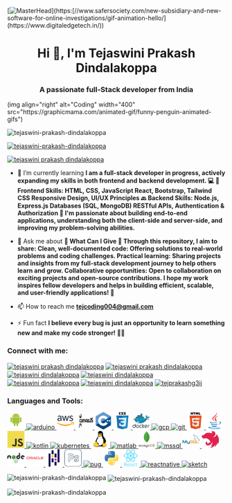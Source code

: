 [![MasterHead](https://1.bp.blogspot.com/-7A4WynwLsM...)](https:[//www.safersociety.com/new-subsidiary-and-new-software-for-online-investigations/gif-animation-hello/](https://www.digitaledgetech.in/))
<h1 align="center">Hi 👋, I'm Tejaswini Prakash Dindalakoppa</h1>
<h3 align="center">A passionate full-Stack developer from India</h3>
(img align="right" alt="Coding" width="400" src="https://graphicmama.com/animated-gif/funny-penguin-animated-gifs")

<p align="left"> <img src="https://komarev.com/ghpvc/?username=tejaswini-prakash-dindalakoppa&label=Profile%20views&color=0e75b6&style=flat" alt="tejaswini-prakash-dindalakoppa" /> </p>

<p align="left"> <a href="https://github.com/ryo-ma/github-profile-trophy"><img src="https://github-profile-trophy.vercel.app/?username=tejaswini-prakash-dindalakoppa" alt="tejaswini-prakash-dindalakoppa" /></a> </p>

<p align="left"> <a href="https://twitter.com/tejaswini prakash dindalakoppa" target="blank"><img src="https://img.shields.io/twitter/follow/tejaswini prakash dindalakoppa?logo=twitter&style=for-the-badge" alt="tejaswini prakash dindalakoppa" /></a> </p>

- 🌱 I’m currently learning **I am a full-stack developer in progress, actively expanding my skills in both frontend and backend development. 💻 🔧 Frontend Skills: HTML, CSS, JavaScript React, Bootstrap, Tailwind CSS Responsive Design, UI/UX Principles 🔙 Backend Skills: Node.js, Express.js Databases (SQL, MongoDB) RESTful APIs, Authentication & Authorization 🚀 I'm passionate about building end-to-end applications, understanding both the client-side and server-side, and improving my problem-solving abilities.**

- 💬 Ask me about **🤝 What Can I Give 🤝 Through this repository, I aim to share: Clean, well-documented code: Offering solutions to real-world problems and coding challenges. Practical learning: Sharing projects and insights from my full-stack development journey to help others learn and grow. Collaborative opportunities: Open to collaboration on exciting projects and open-source contributions. I hope my work inspires fellow developers and helps in building efficient, scalable, and user-friendly applications! 🌟**

- 📫 How to reach me **tejcoding004@gmail.com**

- ⚡ Fun fact **I believe every bug is just an opportunity to learn something new and make my code stronger! 🐞💪**

<h3 align="left">Connect with me:</h3>
<p align="left">
<a href="https://twitter.com/tejaswini prakash dindalakoppa" target="blank"><img align="center" src="https://raw.githubusercontent.com/rahuldkjain/github-profile-readme-generator/master/src/images/icons/Social/twitter.svg" alt="tejaswini prakash dindalakoppa" height="30" width="40" /></a>
<a href="https://linkedin.com/in/tejaswini prakash dindalakoppa" target="blank"><img align="center" src="https://raw.githubusercontent.com/rahuldkjain/github-profile-readme-generator/master/src/images/icons/Social/linked-in-alt.svg" alt="tejaswini prakash dindalakoppa" height="30" width="40" /></a>
<a href="https://www.youtube.com/c/tejaswini dindalakoppa" target="blank"><img align="center" src="https://raw.githubusercontent.com/rahuldkjain/github-profile-readme-generator/master/src/images/icons/Social/youtube.svg" alt="tejaswini dindalakoppa" height="30" width="40" /></a>
<a href="https://www.codechef.com/users/tejaswini dindalakoppa" target="blank"><img align="center" src="https://cdn.jsdelivr.net/npm/simple-icons@3.1.0/icons/codechef.svg" alt="tejaswini dindalakoppa" height="30" width="40" /></a>
<a href="https://www.hackerrank.com/tejaswini dindalakoppa" target="blank"><img align="center" src="https://raw.githubusercontent.com/rahuldkjain/github-profile-readme-generator/master/src/images/icons/Social/hackerrank.svg" alt="tejaswini dindalakoppa" height="30" width="40" /></a>
<a href="https://www.leetcode.com/tejaswini dindalakoppa" target="blank"><img align="center" src="https://raw.githubusercontent.com/rahuldkjain/github-profile-readme-generator/master/src/images/icons/Social/leet-code.svg" alt="tejaswini dindalakoppa" height="30" width="40" /></a>
<a href="https://auth.geeksforgeeks.org/user/tejprakashg3ij" target="blank"><img align="center" src="https://raw.githubusercontent.com/rahuldkjain/github-profile-readme-generator/master/src/images/icons/Social/geeks-for-geeks.svg" alt="tejprakashg3ij" height="30" width="40" /></a>
</p>

<h3 align="left">Languages and Tools:</h3>
<p align="left"> <a href="https://developer.android.com" target="_blank" rel="noreferrer"> <img src="https://raw.githubusercontent.com/devicons/devicon/master/icons/android/android-original-wordmark.svg" alt="android" width="40" height="40"/> </a> <a href="https://www.arduino.cc/" target="_blank" rel="noreferrer"> <img src="https://cdn.worldvectorlogo.com/logos/arduino-1.svg" alt="arduino" width="40" height="40"/> </a> <a href="https://aws.amazon.com" target="_blank" rel="noreferrer"> <img src="https://raw.githubusercontent.com/devicons/devicon/master/icons/amazonwebservices/amazonwebservices-original-wordmark.svg" alt="aws" width="40" height="40"/> </a> <a href="https://canvasjs.com" target="_blank" rel="noreferrer"> <img src="https://raw.githubusercontent.com/Hardik0307/Hardik0307/master/assets/canvasjs-charts.svg" alt="canvasjs" width="40" height="40"/> </a> <a href="https://www.w3schools.com/cpp/" target="_blank" rel="noreferrer"> <img src="https://raw.githubusercontent.com/devicons/devicon/master/icons/cplusplus/cplusplus-original.svg" alt="cplusplus" width="40" height="40"/> </a> <a href="https://www.w3schools.com/css/" target="_blank" rel="noreferrer"> <img src="https://raw.githubusercontent.com/devicons/devicon/master/icons/css3/css3-original-wordmark.svg" alt="css3" width="40" height="40"/> </a> <a href="https://www.docker.com/" target="_blank" rel="noreferrer"> <img src="https://raw.githubusercontent.com/devicons/devicon/master/icons/docker/docker-original-wordmark.svg" alt="docker" width="40" height="40"/> </a> <a href="https://cloud.google.com" target="_blank" rel="noreferrer"> <img src="https://www.vectorlogo.zone/logos/google_cloud/google_cloud-icon.svg" alt="gcp" width="40" height="40"/> </a> <a href="https://git-scm.com/" target="_blank" rel="noreferrer"> <img src="https://www.vectorlogo.zone/logos/git-scm/git-scm-icon.svg" alt="git" width="40" height="40"/> </a> <a href="https://www.w3.org/html/" target="_blank" rel="noreferrer"> <img src="https://raw.githubusercontent.com/devicons/devicon/master/icons/html5/html5-original-wordmark.svg" alt="html5" width="40" height="40"/> </a> <a href="https://www.java.com" target="_blank" rel="noreferrer"> <img src="https://raw.githubusercontent.com/devicons/devicon/master/icons/java/java-original.svg" alt="java" width="40" height="40"/> </a> <a href="https://developer.mozilla.org/en-US/docs/Web/JavaScript" target="_blank" rel="noreferrer"> <img src="https://raw.githubusercontent.com/devicons/devicon/master/icons/javascript/javascript-original.svg" alt="javascript" width="40" height="40"/> </a> <a href="https://kotlinlang.org" target="_blank" rel="noreferrer"> <img src="https://www.vectorlogo.zone/logos/kotlinlang/kotlinlang-icon.svg" alt="kotlin" width="40" height="40"/> </a> <a href="https://kubernetes.io" target="_blank" rel="noreferrer"> <img src="https://www.vectorlogo.zone/logos/kubernetes/kubernetes-icon.svg" alt="kubernetes" width="40" height="40"/> </a> <a href="https://www.linux.org/" target="_blank" rel="noreferrer"> <img src="https://raw.githubusercontent.com/devicons/devicon/master/icons/linux/linux-original.svg" alt="linux" width="40" height="40"/> </a> <a href="https://www.mathworks.com/" target="_blank" rel="noreferrer"> <img src="https://upload.wikimedia.org/wikipedia/commons/2/21/Matlab_Logo.png" alt="matlab" width="40" height="40"/> </a> <a href="https://www.mongodb.com/" target="_blank" rel="noreferrer"> <img src="https://raw.githubusercontent.com/devicons/devicon/master/icons/mongodb/mongodb-original-wordmark.svg" alt="mongodb" width="40" height="40"/> </a> <a href="https://www.microsoft.com/en-us/sql-server" target="_blank" rel="noreferrer"> <img src="https://www.svgrepo.com/show/303229/microsoft-sql-server-logo.svg" alt="mssql" width="40" height="40"/> </a> <a href="https://www.mysql.com/" target="_blank" rel="noreferrer"> <img src="https://raw.githubusercontent.com/devicons/devicon/master/icons/mysql/mysql-original-wordmark.svg" alt="mysql" width="40" height="40"/> </a> <a href="https://nestjs.com/" target="_blank" rel="noreferrer"> <img src="https://raw.githubusercontent.com/devicons/devicon/master/icons/nestjs/nestjs-plain.svg" alt="nestjs" width="40" height="40"/> </a> <a href="https://nodejs.org" target="_blank" rel="noreferrer"> <img src="https://raw.githubusercontent.com/devicons/devicon/master/icons/nodejs/nodejs-original-wordmark.svg" alt="nodejs" width="40" height="40"/> </a> <a href="https://www.oracle.com/" target="_blank" rel="noreferrer"> <img src="https://raw.githubusercontent.com/devicons/devicon/master/icons/oracle/oracle-original.svg" alt="oracle" width="40" height="40"/> </a> <a href="https://pandas.pydata.org/" target="_blank" rel="noreferrer"> <img src="https://raw.githubusercontent.com/devicons/devicon/2ae2a900d2f041da66e950e4d48052658d850630/icons/pandas/pandas-original.svg" alt="pandas" width="40" height="40"/> </a> <a href="https://www.photoshop.com/en" target="_blank" rel="noreferrer"> <img src="https://raw.githubusercontent.com/devicons/devicon/master/icons/photoshop/photoshop-line.svg" alt="photoshop" width="40" height="40"/> </a> <a href="https://pugjs.org" target="_blank" rel="noreferrer"> <img src="https://cdn.worldvectorlogo.com/logos/pug.svg" alt="pug" width="40" height="40"/> </a> <a href="https://www.python.org" target="_blank" rel="noreferrer"> <img src="https://raw.githubusercontent.com/devicons/devicon/master/icons/python/python-original.svg" alt="python" width="40" height="40"/> </a> <a href="https://reactjs.org/" target="_blank" rel="noreferrer"> <img src="https://raw.githubusercontent.com/devicons/devicon/master/icons/react/react-original-wordmark.svg" alt="react" width="40" height="40"/> </a> <a href="https://reactnative.dev/" target="_blank" rel="noreferrer"> <img src="https://reactnative.dev/img/header_logo.svg" alt="reactnative" width="40" height="40"/> </a> <a href="https://www.sketch.com/" target="_blank" rel="noreferrer"> <img src="https://www.vectorlogo.zone/logos/sketchapp/sketchapp-icon.svg" alt="sketch" width="40" height="40"/> </a> </p>

<p><img align="left" src="https://github-readme-stats.vercel.app/api/top-langs?username=tejaswini-prakash-dindalakoppa&show_icons=true&locale=en&layout=compact" alt="tejaswini-prakash-dindalakoppa" /></p>

<p>&nbsp;<img align="center" src="https://github-readme-stats.vercel.app/api?username=tejaswini-prakash-dindalakoppa&show_icons=true&locale=en" alt="tejaswini-prakash-dindalakoppa" /></p>

<p><img align="center" src="https://github-readme-streak-stats.herokuapp.com/?user=tejaswini-prakash-dindalakoppa&" alt="tejaswini-prakash-dindalakoppa" /></p>

